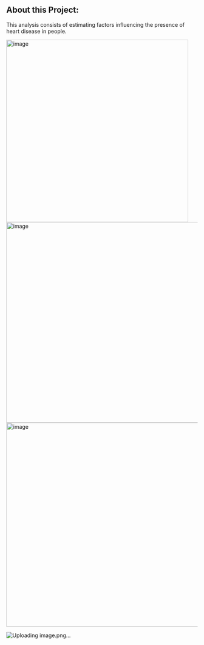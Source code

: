 ## About this Project:
This analysis consists of estimating factors influencing the presence of heart disease in people.

<img width="479" alt="image" src="https://github.com/user-attachments/assets/7edc730e-5c0b-49bf-b7a4-a3ec78aaa4c1">

<img width="527" alt="image" src="https://github.com/user-attachments/assets/41d6e918-27ae-4d0b-b2ea-dd45feafb1db">

<img width="536" alt="image" src="https://github.com/user-attachments/assets/be1d076b-3214-49c2-aaf4-3ff74c1bd046">

![Uploading image.png…]()
